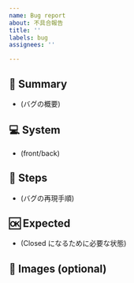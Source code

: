 ```yaml
---
name: Bug report
about: 不具合報告
title: ''
labels: bug
assignees: ''

---
```


## :bug: Summary
- (バグの概要)

## :computer: System
- (front/back)

## :eyes: Steps
- (バグの再現手順)

## :ok: Expected
- (Closed になるために必要な状態)

## :paperclip: Images (optional)
